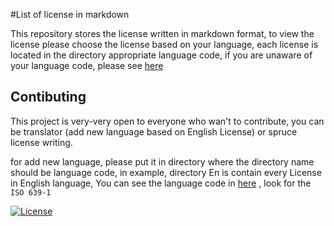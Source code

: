 #List of license in markdown

This repository stores the license written in markdown format, to view the license please choose the license based on your language, each license is located in the directory appropriate language code, if you are unaware of your language code, please see [here](https://en.wikipedia.org/wiki/List_of_ISO_639-1_codes)

## Contibuting
This project is very-very open to everyone who wan't to contribute, you can be translator (add new language based on English License) or spruce license writing.

for add new language, please put it in directory where the directory name should be language code, in example, directory En is contain every License in English language, You can see the language code in [here](https://en.wikipedia.org/wiki/List_of_ISO_639-1_codes) , look for the `ISO 639-1`

[![License](https://img.shields.io/badge/License-LLPL-ff67b1.svg)](https://gist.github.com/Lidilidian/a068055d950e348ea1816f937aac72f0#file-llpl-en-markdown)
